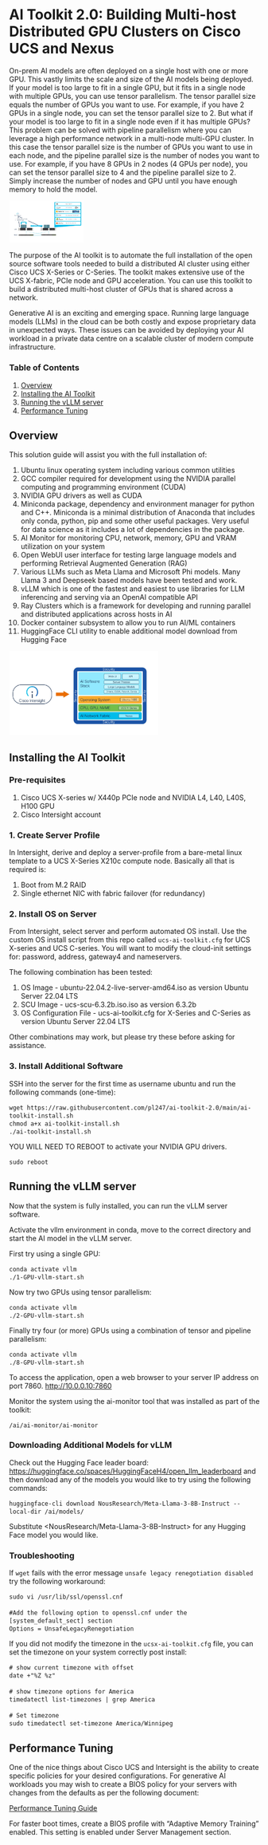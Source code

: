 # AI Toolkit 2.0: Building Multi-host Distributed GPU Clusters on Cisco UCS and Nexus

On-prem AI models are often deployed on a single host with one or more GPU. This vastly limits the scale and size of the AI models being deployed. If your model is too large to fit in a single GPU, but it fits in a single node with multiple GPUs, you can use tensor parallelism. The tensor parallel size equals the number of GPUs you want to use. For example, if you have 2 GPUs in a single node, you can set the tensor parallel size to 2. But what if your model is too large to fit in a single node even if it has multiple GPUs? This problem can be solved with pipeline parallelism where you can leverage a high performance network in a multi-node multi-GPU cluster. In this case the tensor parallel size is the number of GPUs you want to use in each node, and the pipeline parallel size is the number of nodes you want to use. For example, if you have 8 GPUs in 2 nodes (4 GPUs per node), you can set the tensor parallel size to 4 and the pipeline parallel size to 2. Simply increase the number of nodes and GPU until you have enough memory to hold the model.

<img
  src="distributed_inference.jpg"
  alt="Distributed Inferencing"
  title="Distributed Inferencing"
  style="display: inline-block; margin: 0 auto; max-width: 150px">

The purpose of the AI toolkit is to automate the full installation of the open source software tools needed to build a distributed AI cluster using either Cisco UCS X-Series or C-Series. The toolkit makes extensive use of the UCS X-fabric, PCIe node and GPU acceleration. You can use this toolkit to build a distributed multi-host cluster of GPUs that is shared across a network.

Generative AI is an exciting and emerging space. Running large language models (LLMs) in the cloud can be both costly and expose proprietary data in unexpected ways. These issues can be avoided by deploying your AI workload in a private data centre on a scalable cluster of modern compute infrastructure. 

### Table of Contents
1. [Overview](#overview)
2. [Installing the AI Toolkit](#installing-the-ai-toolkit)
3. [Running the vLLM server](#running-the-vllm-server)
4. [Performance Tuning](#performance-tuning)

## Overview

This solution guide will assist you with the full installation of:
1. Ubuntu linux operating system including various common utilities
2. GCC compiler required for development using the NVIDIA parallel computing and programming environment (CUDA)
3. NVIDIA GPU drivers as well as CUDA
4. Miniconda package, dependency and environment manager for python and C++. Miniconda is a minimal distribution of Anaconda that includes only conda, python, pip and some other useful packages. Very useful for data science as it includes a lot of dependencies in the package.
5. AI Monitor for monitoring CPU, network, memory, GPU and VRAM utilization on your system
6. Open WebUI user interface for testing large language models and performing Retrieval Augmented Generation (RAG)
7. Various LLMs such as Meta Llama and Microsoft Phi models. Many Llama 3 and Deepseek based models have been tested and work.
8. vLLM which is one of the fastest and easiest to use libraries for LLM inferencing and serving via an OpenAI compatible API
9. Ray Clusters which is a framework for developing and running parallel and distributed applications across hosts in AI
10. Docker container subsystem to allow you to run AI/ML containers
11. HuggingFace CLI utility to enable additional model download from Hugging Face

<img
  src="llm_stack.jpg"
  alt="AI Stack"
  title="AI Stack"
  style="display: inline-block; margin: 0 auto; max-width: 300px">

## Installing the AI Toolkit

### Pre-requisites

1. Cisco UCS X-series w/ X440p PCIe node and NVIDIA L4, L40, L40S, H100 GPU
2. Cisco Intersight account

### 1. Create Server Profile

In Intersight, derive and deploy a server-profile from a bare-metal linux template to a UCS X-Series X210c compute node. Basically all that is required is:
1. Boot from M.2 RAID
2. Single ethernet NIC with fabric failover (for redundancy)

### 2. Install OS on Server

From Intersight, select server and perform automated OS install. Use the custom OS install script from this repo called ```ucs-ai-toolkit.cfg``` for UCS X-series and UCS C-series. You will want to modify the cloud-init settings for: password, address, gateway4 and nameservers.

The following combination has been tested:
1. OS Image - ubuntu-22.04.2-live-server-amd64.iso as version Ubuntu Server 22.04 LTS
2. SCU Image - ucs-scu-6.3.2b.iso.iso as version 6.3.2b
3. OS Configuration File - ucs-ai-toolkit.cfg for X-Series and C-Series as version Ubuntu Server 22.04 LTS

Other combinations may work, but please try these before asking for assistance.


### 3. Install Additional Software

SSH into the server for the first time as username ubuntu and run the following commands (one-time):
```
wget https://raw.githubusercontent.com/pl247/ai-toolkit-2.0/main/ai-toolkit-install.sh
chmod a+x ai-toolkit-install.sh
./ai-toolkit-install.sh
```

YOU WILL NEED TO REBOOT to activate your NVIDIA GPU drivers.

```
sudo reboot
```

## Running the vLLM server

Now that the system is fully installed, you can run the vLLM server software.

Activate the vllm environment in conda, move to the correct directory and start the AI model in the vLLM server.

First try using a single GPU:
```
conda activate vllm
./1-GPU-vllm-start.sh
```

Now try two GPUs using tensor parallelism:
```
conda activate vllm
./2-GPU-vllm-start.sh
```

Finally try four (or more) GPUs using a combination of tensor and pipeline parallelism:
```
conda activate vllm
./8-GPU-vllm-start.sh
```


To access the application, open a web browser to your server IP address on port 7860.
http://10.0.0.10:7860

Monitor the system using the ai-monitor tool that was installed as part of the toolkit:
```
/ai/ai-monitor/ai-monitor
```

### Downloading Additional Models for vLLM

Check out the Hugging Face leader board: https://huggingface.co/spaces/HuggingFaceH4/open_llm_leaderboard and then download any of the models you would like to try using the following commands:

```
huggingface-cli download NousResearch/Meta-Llama-3-8B-Instruct --local-dir /ai/models/
```

Substitute <NousResearch/Meta-Llama-3-8B-Instruct> for any Hugging Face model you would like.



### Troubleshooting

If `wget` fails with the error message `unsafe legacy renegotiation disabled` try the following workaround:

```
sudo vi /usr/lib/ssl/openssl.cnf

#Add the following option to openssl.cnf under the [system_default_sect] section
Options = UnsafeLegacyRenegotiation
```

If you did not modify the timezone in the ```ucsx-ai-toolkit.cfg``` file, you can set the timezone on your system correctly post install:

```
# show current timezone with offset
date +"%Z %z"

# show timezone options for America
timedatectl list-timezones | grep America

# Set timezone
sudo timedatectl set-timezone America/Winnipeg
```

## Performance Tuning

One of the nice things about Cisco UCS and Intersight is the ability to create specific policies for your desired configurations. For generative AI workloads you may wish to create a BIOS policy for your servers with changes from the defaults as per the following document:

[Performance Tuning Guide](https://www.cisco.com/c/en/us/products/collateral/servers-unified-computing/ucs-b-series-blade-servers/performance-tuning-guide-ucs-m6-servers.html)

For faster boot times, create a BIOS profile with “Adaptive Memory Training” enabled. This setting is enabled under Server Management section.